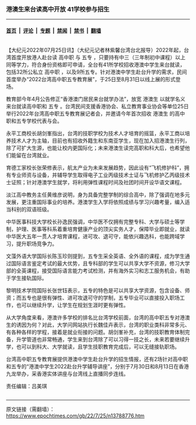 ### 港澳生来台读高中开放 41学校参与招生

---

#### [首页](../../../..?n13788776) &nbsp;|&nbsp; [评论](../../../../../epoch-comment?n13788776) &nbsp;|&nbsp; [专题](../../../../../epoch-special?n13788776) &nbsp;|&nbsp; [禁闻](../../../../../epoch-news?n13788776) &nbsp;|&nbsp; [禁书](../../../../../books?n13788776) &nbsp;|&nbsp; [翻墙](https://github.com/gfw-breaker/nogfw/blob/master/README.md?n13788776)


<div class="column" id="artbody" itemprop="articleBody">
 <!-- article content begin -->
 <p>
  【大纪元2022年07月25日讯】（大纪元记者林紫馨台湾台北报导）2022年起，台湾首度开放港人赴台读
  <ok href="https://www.epochtimes.com/gb/tag/%E9%AB%98%E4%B8%AD%E8%81%8C.html">
   高中职
  </ok>
  与
  <ok href="https://www.epochtimes.com/gb/tag/%E4%BA%94%E4%B8%93.html">
   五专
  </ok>
  ，只要持有中三（三年制初中课程）以上同等学力，符合身份资格即可申请，全台有41所学校招收港澳中学生来台就读，包括32所公私立
  <ok href="https://www.epochtimes.com/gb/tag/%E9%AB%98%E4%B8%AD%E8%81%8C.html">
   高中职
  </ok>
  ，以及9所五专。针对港澳中学生赴台升学的需求，民间首度举办“2022台湾高中职五专教育展”，于25日至8月31日以线上展的形式登场。
 </p>
 <p>
  教育部今年4月公告修正“香港澳门居民来台就学办法”，放宽
  <ok href="https://www.epochtimes.com/gb/tag/%E6%B8%AF%E6%BE%B3%E7%94%9F.html">
   港澳生
  </ok>
  以就学名义来台就读高中职和
  <ok href="https://www.epochtimes.com/gb/tag/%E4%BA%94%E4%B8%93.html">
   五专
  </ok>
  。台湾民间支援香港协会、私立教育事业协会等单位25日举行2022年台湾高中职五专教育展记者会，并邀请今年首次招收
  <ok href="https://www.epochtimes.com/gb/tag/%E6%B8%AF%E6%BE%B3%E7%94%9F.html">
   港澳生
  </ok>
  的高中职和五专学校代表与会。
 </p>
 <p>
  永平工商校长胡剑峯指出，台湾的技职学校为技术人才培育的摇篮，永平工商以培养技术人才为主轴，目前也有招收外籍生和东南亚学生，现在加入招港澳生行列，除了可扩大生源，也能让校内更国际化；未来港澳生读完高职和科大后，也希望他们能留在台湾就业。
 </p>
 <p>
  育德工家校长张荣修表示，航太产业为未来发展趋势，因此设有“飞机修护科”，拥有专业师资与设备，并辅导学生取得电子工业丙级技术士证与飞机修护乙丙级技术士证照；针对港澳学生就学，将利用弹性课程时间及社团时间开设华语文课程。
 </p>
 <p>
  淡江高中教务主任黄维彦说明，身为具备完整学制的综合高中，除了强调在地多元发展，更注重国际事业的培养。港澳学生入学将依照成绩与学习兴趣考量，编入适当科别的双语班级。
 </p>
 <p>
  中华医事科技大学校长孙逸民强调，中华医不仅拥有完整专科、大学与硕士等学制，护理、医事等科系着重培育健康产业的顶尖实务人才，保障毕业即就业，就读中华医大五年一贯人才培育课程，进可攻、退可守，能依兴趣选科，也能跨域学习，提升职场竞争力。
 </p>
 <p>
  文藻外语大学国际长陈玉珍则提到，五专生采全英语、全外语的课程，成为学生通过国际语言鉴定考试的最大优势，且专科部的学生可以共享大学不资源，修习大学部的全英课程，接受国际语言能力考试检测，并有海外实习和志工服务机会，有助于学生接轨国际。
 </p>
 <p>
  黎明技术学院国际长张世钰表示，五专的特色是可以共享大学资源，包含设备、师资；而五专也是很有弹性、进可攻退可守的学制，五专毕业可以直接投入职场工作，也可以继续升学，让学生在规划生涯时更有弹性。
 </p>
 <p>
  从大学角度来看，港澳许多学校的排名比台湾学校前面，台湾的高中职五专对港澳生的诱因为何？对此，大学问网站执行长魏佳卉表示，台湾的职业类科非常多元、有各种各样的学程，接着是就业衔接的问题。胡剑峯补充，台湾的技职教育体制完备，升学管道也非常畅通，学生来到台湾除了可以习得一技之长，未来若要继续升学，也可以到科大、大学就读，且学生技职教育完成后，可以无缝接轨职场。
 </p>
 <p>
  台湾高中职五专教育展提供港澳中学生赴台升学的招生情报，还有2场针对高中职和五专的“港澳中学生2022赴台升学辅导讲座”，分别于7月30日和8月13日在香港九龙举办，采香港实体讲座与台湾线上直播同步连线。
 </p>
 <p>
  责任编辑：吕美琪
 </p>
 <!-- article content end -->
</div>


---

原文链接（需翻墙）：https://www.epochtimes.com/gb/22/7/25/n13788776.htm